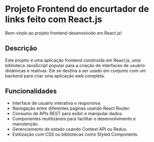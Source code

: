 # Projeto Frontend do encurtador de links feito com React.js

Bem-vindo ao projeto frontend desenvolvido em React.js!

## Descrição

Este projeto é uma aplicação frontend construída em React.js, uma biblioteca JavaScript popular para a criação de interfaces de usuário dinâmicas e reativas. Ele se destina a ser usado em conjunto com um backend para criar uma aplicação web completa.

## Funcionalidades

- Interface de usuário interativa e responsiva.
- Navegação entre diferentes páginas usando React Router.
- Consumo de APIs REST para exibir e manipular dados.
- Componentes reutilizáveis para facilitar o desenvolvimento e manutenção.
- Gerenciamento de estado usando Context API ou Redux.
- Estilização com CSS ou bibliotecas como Styled Components.
